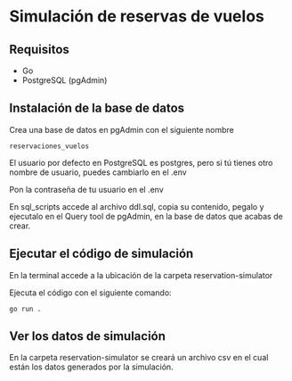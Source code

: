 # Simulación de reservas de vuelos

## Requisitos
- Go
- PostgreSQL (pgAdmin)

## Instalación de la base de datos
Crea una base de datos en pgAdmin con el siguiente nombre
```
reservaciones_vuelos
```

El usuario por defecto en PostgreSQL es postgres, pero si tú tienes otro nombre de usuario, puedes cambiarlo en el .env

Pon la contraseña de tu usuario en el .env

En sql_scripts accede al archivo ddl.sql, copia su contenido, pegalo y ejecutalo en el Query tool de pgAdmin, en la base de datos que acabas de crear.

## Ejecutar el código de simulación
En la terminal accede a la ubicación de la carpeta reservation-simulator

Ejecuta el código con el siguiente comando:
```
go run .
```

## Ver los datos de simulación
En la carpeta reservation-simulator se creará un archivo csv en el cual están los datos generados por la simulación.

